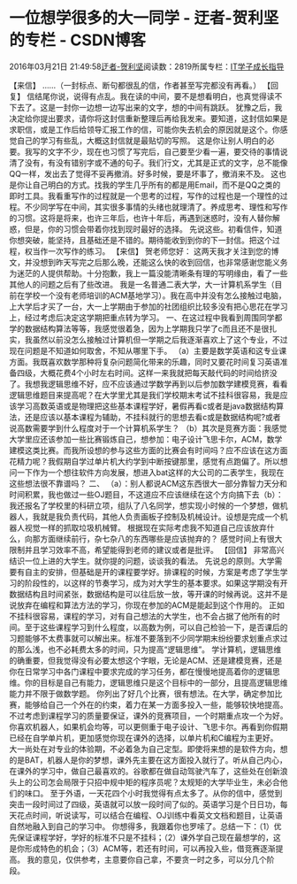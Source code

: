 
# 一位想学很多的大一同学 - 迂者-贺利坚的专栏 - CSDN博客

2016年03月21日 21:49:58[迂者-贺利坚](https://me.csdn.net/sxhelijian)阅读数：2819所属专栏：[IT学子成长指导](https://blog.csdn.net/column/details/itstudy.html)



【来信】
……（一封标点、断句都很乱的信，作者甚至写完都没有再看。）
【回复】
信结尾你说，说得有点乱。我在读的中间，要不是想看明白，也真觉得读不下去了。这是一封你一边想一边写出来的文字，想的中间有跳跃。
犹豫之后，我决定给你提出要求，请你将这封信重新整理后再给我发来。要知道，这封信如果是求职信，或是工作后给领导汇报工作的信，可能你失去机会的原因就是这个。你感觉自己的学习有些乱，大概这封信就是最贴切的写照。
这是你让别人明白的必要。我写的文字不少，现在也习惯了写完后，自己要至少看一遍，要交待的事情说清了没有，有没有错别字或不通的句子。我们行文，尤其是正式的文字，总不能像QQ一样，发出去了觉得不妥再撤消。好多时候，要是坏事了，撤消来不及。
这也是你让自己明白的方式。找我的学生几乎所有的都是用Email，而不是QQ之类的即时工具。我看重写作的过程就是一个思考的过程，写作的过程也是一个理性的过程。不少同学写在中间，其实很多事情的头绪也就理清了。养成思考、理性和写作的习惯。这将是将来，也许三年后，也许十年后，再遇到迷惑时，没有人替你解惑，但是，你的习惯会带着你找到现时最好的选择。
先说这些。初看信件，知道你想突破，能坚持，且基础还是不错的。期待能收到到你的下一封信。把这个过程，权当作一次写作的练习。
【来信】
贺老师您好：
这两天我才关注到您的博文，并没想到昨天写完之后那么晚，还能这么快的收到回信，也非常感谢您能义务为迷茫的人提供帮助。十分抱歉，我上一篇没能清晰条有理的写明缘由，看了一些其他人的问题之后有了些改进。
我是一名普通二表大学，大一计算机系学生（目前在学校一个没有老师培训的ACM基地学习）。我在高中并没有怎么接触过电脑，上大学后才买了一台，大一上学期由于参加的社团组织比较多没有把心思花在学习上，经过考虑后决定这学期把重点转为学习。
一、在这过程中我看到周围同学都学的数据结构算法等等，我感觉很着急，因为上学期我只学了c而且还不是很扎实，我虽然以前没怎么接触过计算机但一学期之后我逐渐喜欢上了这个专业，不过现在问题是不知道如何取舍，不知从哪里下手。
（a）主要是数学英语和这专业课方面。我既喜欢数学那种将复杂问题简化带来的乐趣，同时又要花时间复习英语准备四级，大概花费4个小时左右时间。这样一来我就把每天敲代码的时间给挤没了。我想我逻辑思维不好，应不应该通过学数学再到以后参加数学建模竞赛，看看逻辑思维题目来提高呢？在大学里尤其是我们学校期末考试不挂科很容易，我是应该学习高数英语或是物理把这些基本课程学好，暑假再看c或者是java数据结构算法，还是应该以基本课程为辅助，不挂科就行的思想去看c或是数据结构呢?或者说高数需要学到什么程度对于一个计算机系学生？
（b）其次是竞赛方面：我感觉大学里应还该参加一些比赛锻炼自己，想参加：电子设计飞思卡尔，ACM，数学建模这类比赛。而我所设想的参与这些方面的比赛会有时间吗？应不应该在这方面花精力呢？我假期自学过单片机大约学到中断按键那里，感觉有点跑偏了。所以想问一下作为一个想往软件方向发展，想进入bat这样的大公司的二表学生，我现在这些想法很不靠谱吗？
二、
（a）：别人都说ACM这东西很大一部分靠智力天分和时间积累，我也做过一些OJ题目，不这道应不应该继续在这个方向搞下去（b）：我还报名了学校里的科研立项，组队了八名同学，想实现小时候的一个梦想，做机器人，我就是我负责代码，其他人负责画板子控制及机械设计。设想是完成一个机器人视觉一样的抓取垃圾机械臂。
根据现在实际考虑我不知道自己应该放弃什么，向那方面继续前行，杂七杂八的东西哪些是应该抛弃的？
感觉时间上有很大限制并且学习效率不高，希望能得到老师的建议或者是批评。
【回信】
非常高兴结识一位上进的大学生。就你提的问题，谈谈我的看法。
先说总的原则。大学需要有自主的安排，但基础是开的课程要学好。排课程的时候，方案是考虑了学生学习的阶段性的，以这样的节奏学习，成为对大学生的基本要求。如果这学期没有开数据结构且时间紧张，数据结构是可以往后放一放，等开课的时候再说。这并不是说放弃在编程和算法方法的学习，你现在参加的ACM是能起到这个作用的。
正如不挂科很容易，课程的学习，对有自己想法的大学生，也不会占据了他所有的时间。至于这些课程学习到什么程度，以高数为例，可以自己检验一下，是否课后的习题能够不太费事就可以解出来。标准不要落到不少同学期末纷纷要求划重点求过的那么浅，也不必耗费太多的时间，只为提高“逻辑思维”。
学计算机，逻辑思维的确重要，但我觉得没有必要太想这个字眼，无论是ACM、还是建模竞赛，还是你在日常学习中各门课程中要求完成的学习任务，都在慢慢地提高着你的逻辑思维。你的目标是自己有能力，逻辑思维只是这个目标中的一部分，且提高逻辑思维能力并不限于做数学题。
你列出了好几个比赛，很有想法。在大学，确定参加比赛，能够给自己一个外在的约束，着力在某一方面多投入一些，能够较快地提高。不过考虑到课程学习的质量要保证，课外的竞赛项目，一个时期重点攻一个为好。你喜欢机器人，如果机会均等，可以更侧重于电子设计、飞思卡尔。再看到你假期已经在自学单片机，更加感觉你现在课外的选择，以单片机和C编程为主更好。
大一尚处在对专业的体验期，不必着急为自己定型。即使将来想的是软件方向，想的是BAT，机器人是你的梦想，课外先主要在这方面投入就行了。听从自己内心，在课外的学习中，做自己最喜欢的。谷歌都在做自动驾驶汽车了，这些处在创新浪头上的公司怎会局限于只招中规中矩的程序员呢？太规矩的大学毕业生，未必合他们的味口。
至于外语，一天花四个小时我觉得有点太多了。从你的信中，感觉到突击一段时间过了四级，英语就可以放一段时间了似的。英语学习是个日日功，每天花点时间，听说读写，可以结合在编程、OJ训练中看英文文档和题目，让英语自然地融入到自己的学习中。
你想得多，我跟着你也罗嗦了。总结一下：（1）优先保证课程学好，学好的标准不只是不挂科；（2）课外学自己现在最想学的，这是你形成特色的机会；（3）ACM等，若还有时间，可以再投入些，借竞赛逐渐提高。
我的意见，仅供参考，主意要你自己拿，不要贪一时之多，可以分几个阶段。



